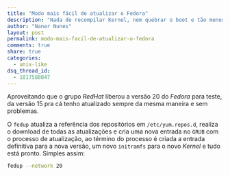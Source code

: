 ```yaml
---
title: "Modo mais fácil de atualizar o Fedora"
description: "Nada de recompilar Kernel, nem quebrar o boot e tão menos reinstalar do zero"
author: "Naner Nunes"
layout: post
permalink: modo-mais-facil-de-atualizar-o-fedora
comments: true
share: true
categories:
  - unix-like
dsq_thread_id:
  - 1817588847
---
```


Aproveitando que o grupo *RedHat* liberou a versão 20 do *Fedora* para teste, da versão 15 pra cá tenho atualizado sempre da mesma maneira e sem problemas.

O `fedup` atualiza a referência dos repositórios em `/etc/yum.repos.d`, realiza o download de todas as atualizações e cria uma nova entrada no `GRUB` com o processo de atualização, ao término do processo é criada a entrada definitiva para a nova versão, um novo `initramfs` para o novo *Kernel* e tudo está pronto. Simples assim:

``` bash
fedup --network 20
```


